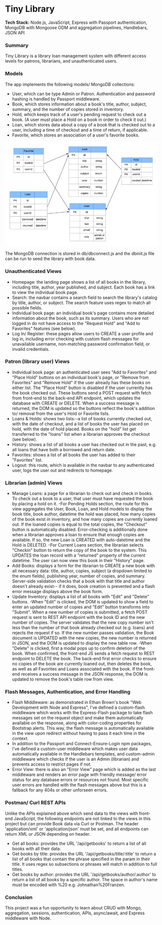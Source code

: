 # Tiny Library

**Tech Stack:** Node.js, JavaScript, Express with Passport authentication, MongoDB with Mongoose ODM and aggregation pipelines, Handlebars, JSON API

### Summary
Tiny Library is a library loan management system with different access levels for patrons, librarians, and unauthenticated users.

### Models
The app implements the following models/ MongoDB collections:
* User, which can be type Admin or Patron. Authentication and password hashing is handled by Passport middleware.
* Book, which stores information about a book's title, author, subject, summary, and the number of copies stored in inventory.
* Hold, which keeps track of a user's pending request to check out a book. (A user must place a Hold on a book in order to check it out.)
* Loan, which stores data about a copy of a book that is checked out to a user, including a time of checkout and a time of return, if applicable.
* Favorite, which stores an association of a user's favorite books.

![library models](library.png?raw=true "Title")

The MongoDB connection is stored in db/dbconnect.js and the dbinit.js file can be run to seed the library with book data.

### Unauthenticated Views
* Homepage: the landing page shows a list of all books in the library, including title, author, year published, and subject. Each book has a link to view the individual book page.
* Search: the navbar contains a search field to search the library's catalog by title, author, or subject. The search feature uses regex to match all possible fields.
* Individual book page: an individual book's page contains more detailed information about the book, such as its summary. Users who are not logged in do not have access to the "Request Hold" and "Add to Favorites" features (see below).
* Log In/ Register: these pages allow users to CREATE a user profile and log in, including error checking with custom flash messages for unavailable username, non-matching password confirmation field, or invalid credentials.

### Patron (library user) Views
* Individual book page: an authenticated user sees "Add to Favorites" and "Place Hold" buttons on an individual book's page, or "Remove from Favorites" and "Remove Hold" if the user already has these books on either list. The "Place Hold" button is disabled if the user currently has the book checked out. These buttons send a POST request with fetch from front-end to the back-end API endpoint, which updates the database with CREATE or DELETE. When a success message is returned, the DOM is updated so the buttons reflect the book's addition to/ removal from the user's Hold or Favorite lists.
* Loans & Holds: shows two lists--a list of books currently checked out, with the date of checkout, and a list of books the user has placed on hold, with the date of hold placed. Books on the "hold" list get transferred to the "loans" list when a librarian approves the checkout (see below).
* History: shows a list of all books a user has checked out in the past, e.g. all loans that have both a borrowed and return date.
* Favorites: shows a list of all books the user has added to their "Favorites" list.
* Logout: this route, which is available in the navbar to any authenticated user, logs the user out and redirects to homepage.

### Librarian (admin) Views
* Manage Loans: a page for a librarian to check out and check in books. To check out a book to a user, that user must have requested the book by placing a hold on it. 
-For Pending Holds section, the route for this view aggregates the User, Book, Loan, and Hold models to display the book title, book author, datetime the hold was placed, how many copies of the book exist in inventory, and how many copies are currently loaned out. If the loaned copies is equal to the total copies, the "Checkout" button is automatically disabled. Error-checking is additionally done when a librarian approves a loan to ensure that enough copies are available. If so, the new Loan is CREATED with auto-datetime and the Hold is DELETED.
-For Current Loans section, the librarian selects "Checkin" button to return the copy of the book to the system. This UPDATES the loan record with a "returned" property of the current datetime. The user can now view this book in their "History" page.
* Add Books: displays a form for the librarian to CREATE a new book with all necessary data: title, author, copies, subject (a dropdown limited to the enum fields), publishing year, number of copies, and summary. Server-side validation checks that a book with that title and author doesn't already exist-- if it does, book creation is prevented and a flash error message displays above the book form.
* Update Inventory: displays a list of all books with "Edit" and "Delete" buttons. 
-When "Edit" is clicked, the DOM is updated to show a field to enter an updated number of copies and "Edit" button transforms into "Submit". When a new number of copies is submitted, a fetch POST request is sent to REST API endpoint with the book ID and the new number of copies. The server validates that the new copy number isn't less than the number of that book already checked out (e.g. loans) and rejects the request if so. If the new number passes validation, the Book document is UPDATED with the new copies, the new number is returned in JSON, and the DOM is updated to display the new table row.
-When "Delete" is clicked, first a modal pops up to confirm deletion of the book. When confirmed, the front-end JS sends a fetch request to REST endpoint to DELETE the book. The back-end first error checks to ensure no copies of the book are currently loaned out, then deletes the book, as well as all Favorites and Loans associated with the book. If the front-end receives a success message in the JSON response, the DOM is updated to remove the book's table row from view.

### Flash Messages, Authentication, and Error Handling
* Flash Middleware: as demonstrated in Ethan Brown's book "Web Development with Node and Express", I've defined a custom-flash middleware which works with the Express-Flash package to take flash messages set on the request object and make them automatically available on the response, along with color-coding properties for Bootstrap alerts. This way, the flash message is automatically available in the view upon redirect without having to pass it each time in the context.
* In addition to the Passport and Connect-Ensure-Login npm packages, I've defined a custom-user middleware which makes user data automatically available in the Handlebars templates, and custom-admin middleware which checks if the user is an Admin (librarian) and prevents access to restrict pages if not.
* Error View: there is also an "Error View" page which is added as the last middleware and renders an error page with friendly message/ error status for any database errors or resources not found. Most specific user errors are handled with the flash messages above but this is a fallback for any 404s or other unforseen errors.

### Postman/ Curl REST APIs
Unlike the APIs explained above which send data to the views with front-end JavaScript, the following endpoints are not linked to the views in this project but can provide Book data via Curl or Postman. The header 'application/xml' or 'application/json' must be set, and all endpoints can return XML or JSON depending on header.
* Get all books: provides the URL '/api/getbooks' to return a list of all books with all their data.
* Get books by title: provides the URL '/api/getbooks/title/:title' to return a list of all books that contain the phrase specified in the param in their title. It uses regex so subsections or phrases will match in addition to full titles.
* Get books by author: provides the URL '/api/getbooks/author/:author' to return a list of all books by a specific author. The space in author's name must be encoded with %20 e.g. Johnathan%20Franzen.

### Conclusion
This project was a fun opportunity to learn about CRUD with Mongo, aggregation, sessions, authentication, APIs, async/await, and Express middleware with Node.
